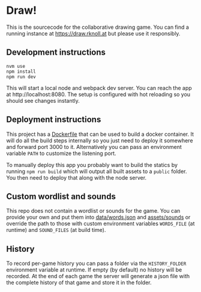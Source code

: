 # Draw!

This is the sourcecode for the collaborative drawing game. You can find a running instance at https://draw.rknoll.at
but please use it responsibly.

## Development instructions

```
nvm use
npm install
npm run dev
```

This will start a local node and webpack dev server. You can reach the app at http://localhost:8080. The setup is
configured with hot reloading so you should see changes instantly.

## Deployment instructions

This project has a [Dockerfile](Dockerfile) that can be used to build a docker container. It will do all the build
steps internally so you just need to deploy it somewhere and forward port 3000 to it. Alternatively you can pass an
environment variable `PATH` to customize the listening port.

To manually deploy this app you probably want to build the statics by running `npm run build` which will output all
built assets to a `public` folder. You then need to deploy that along with the node server.

## Custom wordlist and sounds

This repo does not contain a wordlist or sounds for the game. You can provide your own and put them into
[data/words.json](data/words.json) and [assets/sounds](assets/sounds) or override the path to those with custom
environment variables `WORDS_FILE` (at runtime) and `SOUND_FILES` (at build time).

## History

To record per-game history you can pass a folder via the `HISTORY_FOLDER` environment variable at runtime. If empty (by default) no history will be recorded. At the end of each game the server will generate a json file with the complete history of that game and store it in the folder.
